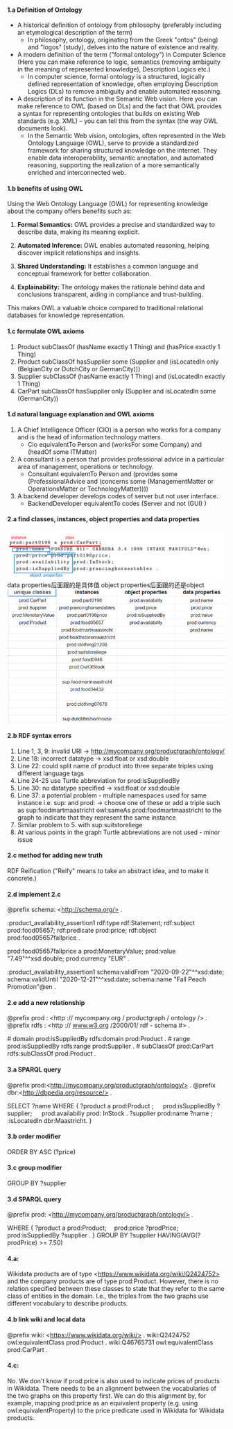 #### 1.a Definition of Ontology
- A historical definition of ontology from philosophy (preferably including an etymological description of the term)
  - In philosophy, ontology, originating from the Greek "ontos" (being) and "logos" (study), delves into the nature of existence and reality.
- A modern definition of the term ("formal ontology") in Computer Science (Here you can make reference to logic, semantics (removing ambiguity in the meaning of represented knowledge), Description Logics etc.)
  - In computer science, formal ontology is a structured, logically defined representation of knowledge, often employing Description Logics (DLs) to remove ambiguity and enable automated reasoning.
- A description of its function in the Semantic Web vision. Here you can make reference to OWL (based on DLs) and the fact that OWL provides a syntax for representing ontologies that builds on existing Web standards (e.g. XML) – you can tell this from the syntax (the way OWL documents look).
  - In the Semantic Web vision, ontologies, often represented in the Web Ontology Language (OWL), serve to provide a standardized framework for sharing structured knowledge on the internet. They enable data interoperability, semantic annotation, and automated reasoning, supporting the realization of a more semantically enriched and interconnected web.
  
#### 1.b benefits of using OWL
Using the Web Ontology Language (OWL) for representing knowledge about the company offers benefits such as:

1. **Formal Semantics:** OWL provides a precise and standardized way to describe data, making its meaning explicit.

2. **Automated Inference:** OWL enables automated reasoning, helping discover implicit relationships and insights.

3. **Shared Understanding:** It establishes a common language and conceptual framework for better collaboration.

4. **Explainability:** The ontology makes the rationale behind data and conclusions transparent, aiding in compliance and trust-building. 

This makes OWL a valuable choice compared to traditional relational databases for knowledge representation.

#### 1.c formulate OWL axioms
1. Product subClassOf (hasName exactly 1 Thing) and (hasPrice exactly 1 Thing)
2. Product subClassOf hasSupplier some (Supplier and (isLocatedIn only (BelgianCity or DutchCity or GermanCity)))
3. Supplier subClassOf (hasName exactly 1 Thing) and (isLocatedIn exactly 1 Thing)
4. CarPart subClassOf hasSupplier only (Supplier and isLocatedIn some (GermanCity))

#### 1.d natural language explanation and OWL axioms
1. A Chief Intelligence Officer (CIO) is a person who works for a company and is the head of information technology matters.
   + Cio equivalentTo Person and (worksFor some Company) and (headOf some ITMatter)
2. A consultant is a person that provides professional advice in a particular area of management, operations or technology.
   + Consultant equivalentTo Person and (provides some (ProfessionalAdvice and (concerns some (ManagementMatter or OperationsMatter or TechnologyMatter))))
3. A backend developer develops codes of server but not user interface.
   + BackendDeveloper equivalentTo codes (Server and not (GUI) )

#### 2.a find classes, instances, object properties and data properties
![](2a.png)
data properties后面跟的是具体值
object properties后面跟的还是object
![](2a2.png)


#### 2.b RDF syntax errors
1. Line 1, 3, 9: invalid URI -> http://mycompany.org/productgraph/ontology/
2. Line 18: incorrect datatype -> xsd:float or xsd:double
3. Line 22: could split name of product into three separate triples using different language tags
4. Line 24-25 use Turtle abbreviation for prod:isSuppliedBy
5. Line 30: no datatype specified -> xsd:float or xsd:double
6. Line 37: a potential problem - multiple namespaces used for same instance i.e. sup: and prod: -> choose one of these or add a triple such as sup:foodmartmaastricht owl:sameAs prod:foodmartmaastricht to the graph to indicate that they represent the same instance
7. Similar problem to 5. with sup:suitstoreliege
8. At various points in the graph Turtle abbreviations are not used - minor issue

#### 2.c method for adding new truth
RDF Reification
("Reify" means to take an abstract idea, and to make it concrete.)

#### 2.d implement 2.c
@prefix schema: \<http://schema.org/> .

:product_availability_assertion1 rdf:type rdf:Statement;
rdf:subject prod:food05657;
rdf:predicate prod:price;
rdf:object prod:food05657fallprice .

prod:food05657fallprice a prod:MonetaryValue;
prod:value "7.49"^^xsd:double;
prod:currency "EUR" .

:product_availability_assertion1 
schema:validFrom "2020-09-22"^^xsd:date;
schema:validUntil "2020-12-21"^^xsd:date;
schema:name "Fall Peach Promotion"@en .

#### 2.e add a new relationship
@prefix prod : \<http :\// mycompany.org / productgraph / ontology /> .
@prefix rdfs : \<http :\// www.w3.org /2000/01/ rdf - schema #> .

\# domain
prod:isSuppliedBy rdfs:domain prod:Product .
\# range
prod:isSuppliedBy rdfs:range prod:Supplier .
\# subClassOf
prod:CarPart rdfs:subClassOf prod:Product .

#### 3.a SPARQL query
@prefix prod:\<http://mycompany.org/productgraph/ontology/> .
@prefix dbr:\<http://dbpedia.org/resource/> .

SELECT ?name
WHERE {
?product a prod:Product ;
&emsp; prod:isSuppliedBy ?supplier;
&emsp; prod:availabiliy prod: InStock .
?supplier prod:name ?name ;
&emsp; :isLocatedIn dbr:Maastricht.
}

#### 3.b order modifier
ORDER BY ASC (?price)

#### 3.c group modifier
GROUP BY ?supplier

#### 3.d SPARQL query
@prefix prod: \<http://mycompany.org/productgraph/ontology/> .

WHERE {
?product a prod:Product;
&emsp;prod:price ?prodPrice;
&emsp;prod:isSuppliedBy ?supplier .
}
GROUP BY ?supplier
HAVING(AVG(?prodPrice) >= 7.50)

#### 4.a:
Wikidata products are of type \<https://www.wikidata.org/wiki/Q2424752> and the company products are of type prod:Product. However, there is no relation specified between these classes to state that they refer to the same class of entities in the domain. I.e., the triples from the two graphs use different vocabulary to describe products.

#### 4.b link wiki and local data
@prefix wiki: \<https://www.wikidata.org/wiki/> .
wiki:Q2424752 owl:equivalentClass prod:Product .
wiki:Q46765731 owl:equivalentClass prod:CarPart .

#### 4.c:
No. We don't know if prod:price is also used to indicate prices of products in Wikidata. There needs to be an alignment between the vocabularies of the two graphs on this property first. We can do this alignment by, for example, mapping prod:price as an equivalent property (e.g. using owl:equivalentProperty) to the price predicate used in Wikidata for Wikidata products.
